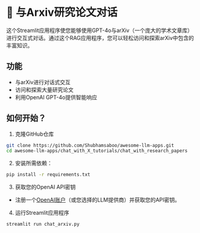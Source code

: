 # 🔎 与Arxiv研究论文对话
这个Streamlit应用程序使您能够使用GPT-4o与arXiv（一个庞大的学术文章库）进行交互式对话。通过这个RAG应用程序，您可以轻松访问和探索arXiv中包含的丰富知识。

## 功能
- 与arXiv进行对话式交互
- 访问和探索大量研究论文
- 利用OpenAI GPT-4o提供智能响应

## 如何开始？

1. 克隆GitHub仓库

```bash
git clone https://github.com/Shubhamsaboo/awesome-llm-apps.git
cd awesome-llm-apps/chat_with_X_tutorials/chat_with_research_papers
```
2. 安装所需依赖：

```bash
pip install -r requirements.txt
```
3. 获取您的OpenAI API密钥

- 注册一个[OpenAI账户](https://platform.openai.com/)（或您选择的LLM提供商）并获取您的API密钥。

4. 运行Streamlit应用程序
```bash
streamlit run chat_arxiv.py
```